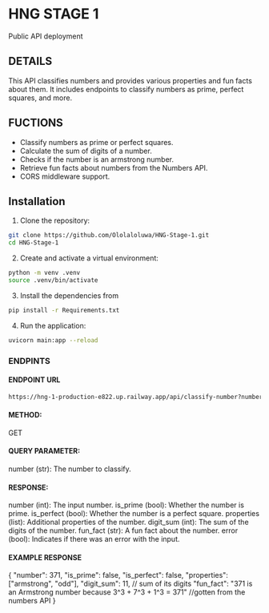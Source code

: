 # HNG STAGE 1
Public API deployment
## DETAILS
This API  classifies numbers and provides various properties and fun facts about them. It includes endpoints to classify numbers as prime, perfect squares, and more.

## FUCTIONS
- Classify numbers as prime or perfect squares.
- Calculate the sum of digits of a number.
- Checks if the number is an armstrong number.
- Retrieve fun facts about numbers from the Numbers API.
- CORS middleware support.

## Installation

1. Clone the repository:

```sh
git clone https://github.com/Ololaloluwa/HNG-Stage-1.git
cd HNG-Stage-1

```
2. Create and activate a virtual environment:
```sh
python -m venv .venv
source .venv/bin/activate 
```

3. Install the dependencies from
```sh
pip install -r Requirements.txt
```
4.  Run the application:
```sh
uvicorn main:app --reload
```

### ENDPINTS
#### ENDPOINT URL
```sh
https://hng-1-production-e822.up.railway.app/api/classify-number?number=<your number>
```

#### METHOD:
 GET
#### QUERY PARAMETER:
number (str): The number to classify.
#### RESPONSE:
number (int): The input number.
is_prime (bool): Whether the number is prime.
is_perfect (bool): Whether the number is a perfect square.
properties (list): Additional properties of the number.
digit_sum (int): The sum of the digits of the number.
fun_fact (str): A fun fact about the number.
error (bool): Indicates if there was an error with the input.
#### EXAMPLE RESPONSE
{
    "number": 371,
    "is_prime": false,
    "is_perfect": false,
    "properties": ["armstrong", "odd"],
    "digit_sum": 11,  // sum of its digits
    "fun_fact": "371 is an Armstrong number because 3^3 + 7^3 + 1^3 = 371" //gotten from the numbers API
}
